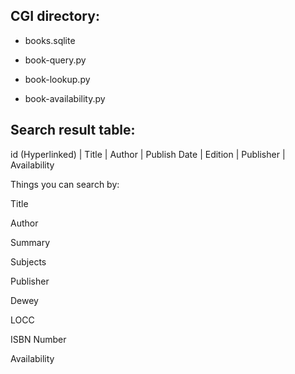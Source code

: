 ## CGI directory: ##

- books.sqlite

- book-query.py

- book-lookup.py

- book-availability.py

## Search result table: ##

id (Hyperlinked) | Title | Author | Publish Date | Edition | Publisher | Availability

Things you can search by:

Title

Author

Summary

Subjects

Publisher

Dewey

LOCC

ISBN Number

Availability